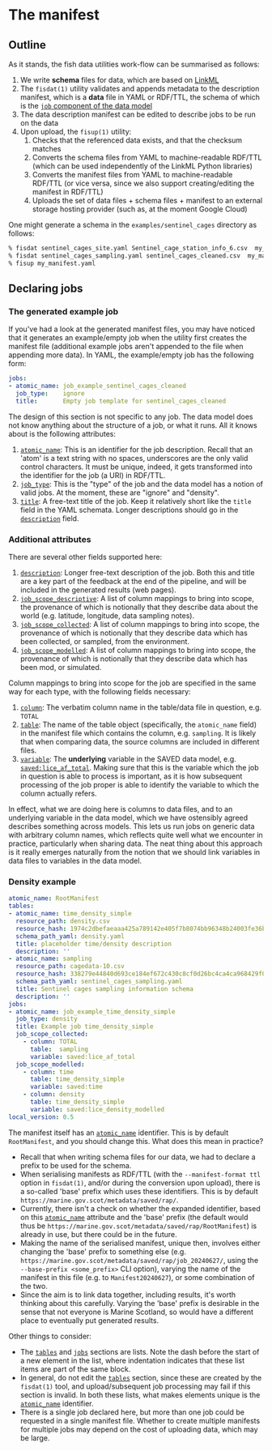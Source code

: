 # The manifest

## Outline

As it stands, the fish data utilities work-flow can be summarised as follows:

1. We write **schema** files for data, which are based on [LinkML](https://linkml.io/linkml/)
2. The `fisdat(1)` utility validates and appends metadata to the description manifest, which is a **data** file in YAML or RDF/TTL, the schema of which is the [`job` component of the data model](`https://marine.gov.scot/metadata/saved/schema/job.yaml`)
3. The data description manifest can be edited to describe jobs to be run on the data
4. Upon upload, the `fisup(1)` utility:
   1. Checks that the referenced data exists, and that the checksum matches
   2. Converts the schema files from YAML to machine-readable RDF/TTL (which can be used independently of the LinkML Python libraries)
   3. Converts the manifest files from YAML to machine-readable RDF/TTL (or vice versa, since we also support creating/editing the manifest in RDF/TTL)
   4. Uploads the set of data files + schema files + manifest to an external storage hosting provider (such as, at the moment Google Cloud)

One might generate a schema in the `examples/sentinel_cages` directory as follows:
```sh
% fisdat sentinel_cages_site.yaml Sentinel_cage_station_info_6.csv  my_manifest.yaml
% fisdat sentinel_cages_sampling.yaml sentinel_cages_cleaned.csv  my_manifest.yaml
% fisup my_manifest.yaml
```

## Declaring jobs
### The generated example job
If you've had a look at the generated manifest files, you may have noticed that it generates an example/empty job when the utility first creates the manifest file (additional example jobs aren't appended to the file when appending more data). In YAML, the example/empty job has the following form:

```yaml
jobs:
- atomic_name: job_example_sentinel_cages_cleaned
  job_type:    ignore
  title:       Empty job template for sentinel_cages_cleaned
```

The design of this section is not specific to any job. The data model does not know anything about the structure of a job, or what it runs. All it knows about is the following attributes:

1. [`atomic_name`](https://marine.gov.scot/metadata/saved/schema/atomic_name/): This is an identifier for the job description. Recall that an 'atom' is a text string with no spaces, underscores are the only valid control characters. It must be unique, indeed, it gets transformed into the identifier for the job (a URI) in RDF/TTL.
2. [`job_type`](https://marine.gov.scot/metadata/saved/schema/job_type/): This is the "type" of the job and the data model has a notion of valid jobs. At the moment, these are "ignore" and "density".
3. [`title`](https://marine.gov.scot/metadata/saved/schema/title/): A free-text title of the job. Keep it relatively short like the `title` field in the YAML schemata. Longer descriptions should go in the [`description`](https://marine.gov.scot/metadata/saved/schema/description/) field.

### Additional attributes

There are several other fields supported here:

1. [`description`](https://marine.gov.scot/metadata/saved/schema/description/): Longer free-text description of the job. Both this and title are a key part of the feedback at the end of the pipeline, and will be included in the generated results (web pages).
2. [`job_scope_descriptive`](https://marine.gov.scot/metadata/saved/schema/job_scope_descriptive/): A list of column mappings to bring into scope, the provenance of which is notionally that they describe data about the world (e.g. latitude, longitude, data sampling notes).
3. [`job_scope_collected`](https://marine.gov.scot/metadata/saved/schema/job_scope_collected/): A list of column mappings to bring into scope, the provenance of which is notionally that they describe data which has been collected, or sampled, from the environment.
4. [`job_scope_modelled`](https://marine.gov.scot/metadata/saved/schema/job_scope_modelled/): A list of column mappings to bring into scope, the provenance of which is notionally that they describe data which has been mod, or simulated.

Column mappings to bring into scope for the job are specified in the same way for each type, with the following fields necessary:
1. [`column`](https://marine.gov.scot/metadata/saved/schema/column/): The verbatim column name in the table/data file in question, e.g. `TOTAL`
2. [`table`](https://marine.gov.scot/metadata/saved/schema/table/): The name of the table object (specifically, the `atomic_name` field) in the manifest file which contains the column, e.g. `sampling`. It is likely that when comparing data, the source columns are included in different files.
3. [`variable`](https://marine.gov.scot/metadata/saved/schema/variable/): The **underlying** variable in the SAVED data model, e.g. [`saved:lice_af_total`](https://marine.gov.scot/metadata/saved/schema/lice_af_total/). Making sure that this is the variable which the job in question is able to process is important, as it is how subsequent processing of the job proper is able to identify the variable to which the column actually refers.

In effect, what we are doing here is columns to data files, and to an underlying variable in the data model, which we have ostensibly agreed describes something across models. This lets us run jobs on generic data with arbitrary column names, which reflects quite well what we encounter in practice, particularly when sharing data. The neat thing about this approach is it really emerges naturally from the notion that we should link variables in data files to variables in the data model.

### Density example

```yaml
atomic_name: RootManifest
tables:
- atomic_name: time_density_simple
  resource_path: density.csv
  resource_hash: 1974c2dbefaeaaa425a789142e405f7b8074bb96348b24003fe36bf4098e6b58e2227680bcf72634c4553b214f33acb4
  schema_path_yaml: density.yaml
  title: placeholder time/density description
  description: ''
- atomic_name: sampling
  resource_path: cagedata-10.csv
  resource_hash: 338279e44840d693ce184ef672c430c8cf0d26bc4ca4ca968429f0b3b472685f5410d78ab808b102f1f37148020b4d0c
  schema_path_yaml: sentinel_cages_sampling.yaml
  title: Sentinel cages sampling information schema
  description: ''
jobs:
- atomic_name: job_example_time_density_simple
  job_type: density
  title: Example job time_density_simple
  job_scope_collected:
    - column: TOTAL
      table:  sampling
      variable: saved:lice_af_total
  job_scope_modelled:
    - column: time
      table: time_density_simple
      variable: saved:time
    - column: density
      table: time_density_simple
      variable: saved:lice_density_modelled
local_version: 0.5
```
The manifest itself has an [`atomic_name`](https://marine.gov.scot/metadata/saved/schema/atomic_name/) identifier. This is by default `RootManifest`, and you should change this. What does this mean in practice?

- Recall that when writing schema files for our data, we had to declare a prefix to be used for the schema.
- When serialising manifests as RDF/TTL (with the `--manifest-format ttl`  option in `fisdat(1)`, and/or during the conversion upon upload), there is a so-called 'base' prefix which uses these identifiers. This is by default `https://marine.gov.scot/metadata/saved/rap/`.
- Currently, there isn't a check on whether the expanded identifier, based on this [`atomic_name`](https://marine.gov.scot/metadata/saved/schema/atomic_name/) attribute and the 'base' prefix (the default would thus be `https://marine.gov.scot/metadata/saved/rap/RootManifest`) is already in use, but there could be in the future. 
- Making the name of the serialised manifest, unique then, involves either changing the 'base' prefix to something else (e.g. `https://marine.gov.scot/metadata/saved/rap/job_20240627/`, using the `--base-prefix <some_prefix>` CLI option), varying the name of the manifest in this file (e.g. to `Manifest20240627`), or some combination of the two. 
- Since the aim is to link data together, including results, it's worth thinking about this carefully. Varying the 'base' prefix is desirable in the sense that not everyone is Marine Scotland, so would have a different place to eventually put generated results.

Other things to consider:

- The [`tables`](https://marine.gov.scot/metadata/saved/schema/tables/) and [`jobs`](https://marine.gov.scot/metadata/saved/schema/jobs/) sections are lists. Note the dash before the start of a new element in the list, where indentation indicates that these list items are part of the same block.
- In general, do not edit the [`tables`](https://marine.gov.scot/metadata/saved/schema/tables/) section, since these are created by the `fisdat(1)` tool, and upload/subsequent job processing may fail if this section is invalid. In both these lists, what makes elements unique is the [`atomic_name`](https://marine.gov.scot/metadata/saved/schema/atomic_name/) identifier.
- There is a single job declared here, but more than one job could be requested in a single manifest file. Whether to create multiple manifests for multiple jobs may depend on the cost of uploading data, which may be large.


